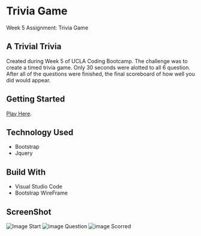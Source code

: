 # Trivia Game

Week 5 Assignment: Trivia Game

## A Trivial Trivia 

Created during Week 5 of UCLA Coding Bootcamp. The challenge was to create a timed trivia game.
Only 30 seconds were alotted to all 6 question.
After all of the questions were finished, the final scoreboard of how well you did would appear.

## Getting Started

[Play Here](https://knazim667.github.io/TriviaGame/).

## Technology Used

- Bootstrap
- Jquery

## Build With

- Visual Studio Code
- Bootstrap WireFrame

## ScreenShot

![Image](https://i.imgur.com/3H4lqAm.png)
Start
![image](https://i.imgur.com/n4UbUgJ.png)
Question
![image](https://i.imgur.com/PsqkGVY.png)
Scorred
